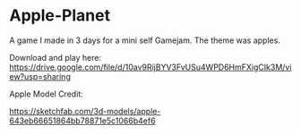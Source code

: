 # Apple-Planet
A game I made in 3 days for a mini self Gamejam. The theme was apples.

Download and play here: https://drive.google.com/file/d/10av9RijBYV3FvUSu4WPD6HmFXigCIk3M/view?usp=sharing

Apple Model Credit:

https://sketchfab.com/3d-models/apple-643eb66651864bb78871e5c1066b4ef6
